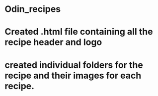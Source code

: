 # Odin_recipes

# Created .html file containing all the recipe header and logo
# created individual folders for the recipe and their images for each recipe.